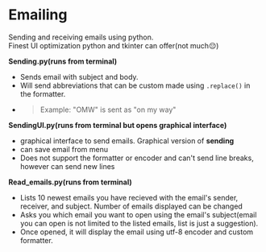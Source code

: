# Emailing
Sending and receiving emails using python. 
<br>Finest UI optimization python and tkinter can offer(not much😔)



**Sending.py(runs from terminal)**<br>
* Sends email with subject and body.<br>
* Will send abbreviations that can be custom made using `.replace()` in the formatter. <br>
* > Example: "OMW" is sent as "on my way"

**SendingUI.py(runs from terminal but opens graphical interface)**

* graphical interface to send emails. Graphical version of **sending**<br>
* can save email from menu
* Does not support the formatter or encoder and can't send line breaks, however can send new lines<br>

**Read_emails.py(runs from terminal)**
<br>
* Lists 10 newest emails you have recieved with the email's sender, receiver, and subject. Number of emails displayed can be changed<br>
* Asks you which email you want to open using the email's subject(email you can open is not limited to the listed emails, list is just a suggestion).<br>
* Once opened, it will display the email using utf-8 encoder and custom formatter.



